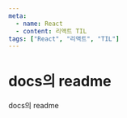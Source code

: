 ```yaml
---
meta:
  - name: React
  - content: 리액트 TIL
tags: ["React", "리액트", "TIL"]
---
```

# docs의 readme

docs의 readme